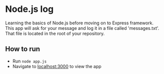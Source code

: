 # Node.js log

Learning the basics of Node.js before moving on to Express framework.
This app will ask for your message and log it in a file called 'messages.txt'.
That file is located in the root of your repository.

## How to run
* Run `node app.js`
* Navigate to [localhost:3000](http://localhost:3000/) to view the app